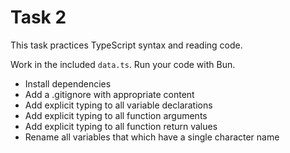 # Task 2

This task practices TypeScript syntax and reading code.

Work in the included `data.ts`. Run your code with Bun.

- Install dependencies
- Add a .gitignore with appropriate content
- Add explicit typing to all variable declarations
- Add explicit typing to all function arguments
- Add explicit typing to all function return values
- Rename all variables that which have a single character name
